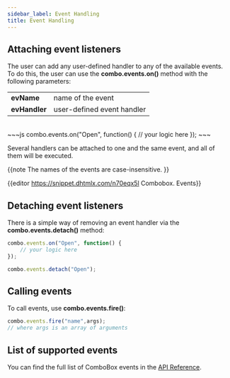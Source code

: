 ```yaml
---
sidebar_label: Event Handling
title: Event Handling
---          
```




## Attaching event listeners

The user can add any user-defined handler to any of the available events. To do this, the user can use the **combo.events.on()** method with the following parameters:

<table class="webixdoc_links">
	<tbody>
        <tr>
			<td class="webixdoc_links0"><b>evName</b></td>
			<td>name of the event</td>
		</tr>
		<tr>
			<td class="webixdoc_links0"><b>evHandler</b></td>
			<td>user-defined event handler</td>
		</tr>
    </tbody>
</table>
<br/> 
~~~js
combo.events.on("Open", function() {
	// your logic here
});
~~~

Several handlers can be attached to one and the same event, and all of them will be executed.

{{note 
The names of the events are case-insensitive.
}}

{{editor    https://snippet.dhtmlx.com/n70eqx5l	Combobox. Events}}

## Detaching event listeners

There is a simple way of removing an event handler via the **combo.events.detach()** method:

~~~js
combo.events.on("Open", function() {
    // your logic here
});

combo.events.detach("Open");
~~~

## Calling events

To call events, use **combo.events.fire()**:

~~~js
combo.events.fire("name",args);
// where args is an array of arguments
~~~


## List of supported events 

You can find the full list of ComboBox events in the [API Reference](combo/api/refs/combobox_events.md).

